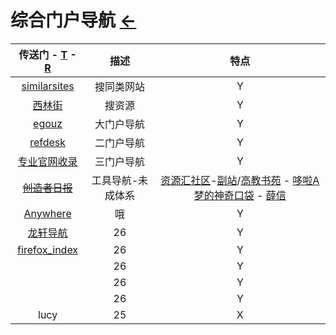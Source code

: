 # 综合门户导航  [←](index.md)

| 传送门 - [T](../Data/TorrentKitty.md) - [R](../Data/DataRank.md) | 描述 | 特点 |
|:---:|:---:|:---:|
| [similarsites](https://www.similarsites.com/) | 搜同类网站 | Y |
| [西林街](https://xilinjie.cc/) | 搜资源 | Y |
| [egouz](https://www.egouz.com/) | 大门户导航 | Y |
| [refdesk](https://www.refdesk.com/) | 二门户导航 | Y |
| [专业官网收录](http://www.gfwz.com/) | 三门户导航 | Y |
| ~~[创造者日报](https://creatorsdaily.com/)~~ | 工具导航-未成体系 | [资源汇社区](http://ziyuanhuishequ.ys168.com/)-[副站](http://ziyuanhuishequ.uepan.com/)/[高教书苑](https://ebook.hep.com.cn/ebooks/index.html#/) - [哆啦A梦的神奇口袋](http://baozangku.ys168.com/) - [薛信](http://xuexinxs.ys168.com/) |
| [Anywhere](http://lackar.com/aa/) | 哦 | Y |
| [龙轩导航](http://ilxdh.com/) | 26 | Y |
| [firefox_index](http://offlintab.firefoxchina.cn/) | 26 | Y |
| []() | 26 | Y |
| []() | 26 | Y |
| []() | 26 | Y |
| lucy | 25 | X |
